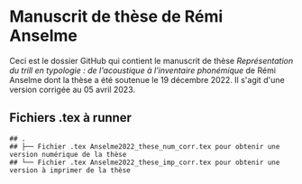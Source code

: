 Manuscrit de thèse de Rémi Anselme
================

Ceci est le dossier GitHub qui contient le manuscrit de thèse *Représentation du trill en typologie : de l'acoustique à l'inventaire phonémique* de Rémi Anselme dont la thèse a été soutenue le 19 décembre 2022. Il s'agit d'une version corrigée au 05 avril 2023.


## Fichiers .tex à runner

    ## .
    ## ├── Fichier .tex Anselme2022_these_num_corr.tex pour obtenir une version numérique de la thèse
    ## └── Fichier .tex Anselme2022_these_imp_corr.tex pour obtenir une version à imprimer de la thèse

